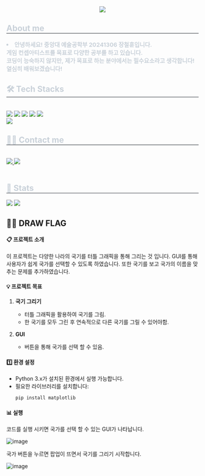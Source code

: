 <div align= "center">
    <img src="https://capsule-render.vercel.app/api?type=waving&color=0:ff0000,100:a011d4&height=180&text=Cheolhun's%20Github&animation=&fontColor=000000&fontSize=70" />
    </div>
    <div style="text-align: left;"> 
    <h2 style="border-bottom: 1px solid #21262d; color: #c9d1d9;"> About me </h2>  
    <div style="font-weight: 700; font-size: 15px; text-align: left; color: #c9d1d9;"> <li>안녕하세요! 중앙대 예술공학부 20241306 장철훈입니다. <br/></li>게임 컨셉아티스트를 목표로 다양한 공부를 하고 있습니다.<br/></li>코딩이 능숙하지 않지만, 제가 목표로 하는 분야에서는 필수요소라고 생각합니다! <br/></li>열심히 배워보겠습니다! </div> 
    </div>
    <div style="text-align: left;">
    <h2 style="border-bottom: 1px solid #21262d; color: #c9d1d9;"> 🛠️ Tech Stacks </h2> <br> 
    <div style="margin: ; text-align: left;" "text-align: left;"> <img src="https://img.shields.io/badge/Python-3776AB?style=for-the-badge&logo=Python&logoColor=white">
          <img src="https://img.shields.io/badge/C-A8B9CC?style=for-the-badge&logo=C&logoColor=white">
          <img src="https://img.shields.io/badge/C++-00599C?style=for-the-badge&logo=C%2B%2B&logoColor=white">
          <img src="https://img.shields.io/badge/Github-181717?style=for-the-badge&logo=Github&logoColor=white">
          <img src="https://img.shields.io/badge/Notion-000000?style=for-the-badge&logo=Notion&logoColor=white">
          <br/><img src="https://img.shields.io/badge/Discord-5865F2?style=for-the-badge&logo=Discord&logoColor=white">
          </div>
    </div>
    <div style="text-align: left;">
    <h2 style="border-bottom: 1px solid #21262d; color: #c9d1d9;"> 🧑‍💻 Contact me </h2> <br> 
    <div style="text-align: left;"> <a href=https://www.instagram.com/j_ch3873/> <img src="https://img.shields.io/badge/Instagram-E4405F?style=for-the-badge&logo=Instagram&logoColor=white&link=https://www.instagram.com/j_ch3873/"> </a>
         <a href=mailto:jangdoll7438@gmail.com> <img src="https://img.shields.io/badge/Gmail-EA4335?style=for-the-badge&logo=Gmail&logoColor=white&link=mailto:jangdoll7438@gmail.com"> </a>
          </div>  <br> 
    <div style="text-align: left;">  </div> 
    </div>
    <div style="text-align: left;"> 
    <h2 style="border-bottom: 1px solid #21262d; color: #c9d1d9;"> 🏅 Stats </h2> <div style="text-align: left;"> <img src="https://github-readme-stats.vercel.app/api?username=jangdoll7438&bg_color=180,6a1616,00000000&title_color=ffffff&text_color=ffffff"
         /> <img src="https://github-readme-stats.vercel.app/api/top-langs/?username=jangdoll7438&layout=compact&bg_color=180,6a1616,00000000&title_color=ffffff&text_color=ffffff"
           /> </div> 
    </div>


    
 ## 🧑‍💻 DRAW FLAG
#### 📋 프로젝트 소개

  
이 프로젝트는 다양한 나라의 국기를 터틀 그래픽을 통해 그리는 것 입니다. GUI를 통해 사용자가 쉽게 국가를 선택할 수 있도록 하였습니다.
또한 국기를 보고 국가의 이름을 맞추는 문제를 추가하였습니다.


#### 💡 프로젝트 목표 


1. **국기 그리기**  
   - 터틀 그래픽을 활용하여 국기를 그림.
   - 한 국기를 모두 그린 후 연속적으로 다른 국기를 그릴 수 있어야함.

2. **GUI**  
   - 버튼을 통해 국가를 선택 할 수 있음.
     


  
#### 1️⃣ 환경 설정  
- Python 3.x가 설치된 환경에서 실행 가능합니다.  
- 필요한 라이브러리를 설치합니다:  
  ```bash
  pip install matplotlib
</summary>


#### 📊 실행

코드를 실행 시키면 국가를 선택 할 수 있는 GUI가 나타납니다.

![image](https://github.com/user-attachments/assets/0901d8a4-577a-4190-b249-bc6b3705dd43)

국가 버튼을 누르면 팝업이 뜨면서 국기를 그리기 시작합니다.

![image](https://github.com/user-attachments/assets/80547c9a-f48b-4a8d-941d-97293f821913)



    

<!--
**jangdoll7438/jangdoll7438** is a ✨ _special_ ✨ repository because its `README.md` (this file) appears on your GitHub profile.

Here are some ideas to get you started:

- 🔭 I’m currently working on ...
- 🌱 I’m currently learning ...
- 👯 I’m looking to collaborate on ...
- 🤔 I’m looking for help with ...
- 💬 Ask me about ...
- 📫 How to reach me: ...
- 😄 Pronouns: ...
- ⚡ Fun fact: ...
-->
